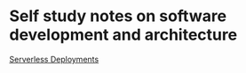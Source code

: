 # Self study notes on software development and architecture 
[Serverless Deployments](/architecture-bits/Serverless.md#serverless)
